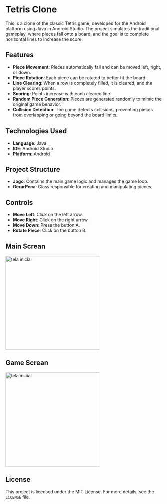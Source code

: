 # **Tetris Clone**

This is a clone of the classic Tetris game, developed for the Android platform using Java in Android Studio. The project simulates the traditional gameplay, where pieces fall onto a board, and the goal is to complete horizontal lines to increase the score.

## Features

- **Piece Movement**: Pieces automatically fall and can be moved left, right, or down.
- **Piece Rotation**: Each piece can be rotated to better fit the board.
- **Line Clearing**: When a row is completely filled, it is cleared, and the player scores points.
- **Scoring**: Points increase with each cleared line.
- **Random Piece Generation**: Pieces are generated randomly to mimic the original game behavior.
- **Collision Detection**: The game detects collisions, preventing pieces from overlapping or going beyond the board limits.

## Technologies Used

- **Language**: Java
- **IDE**: Android Studio
- **Platform**: Android

## Project Structure

- **Jogo**: Contains the main game logic and manages the game loop.
- **GerarPeca**: Class responsible for creating and manipulating pieces.

## Controls

- **Move Left**: Click on the left arrow.
- **Move Right**: Click on the right arrow.
- **Move Down**: Press the button A.
- **Rotate Piece**: Click on the button B.

## **Main Screan**


<img src="https://github.com/user-attachments/assets/da4d56f6-9e50-4166-981b-84a1547e1b70" alt="tela inicial" width=300 heigth=300>


## **Game Screan**

<img src="https://github.com/user-attachments/assets/759e8442-8f80-4981-8f3e-cc5c2ac12920" alt="tela inicial" width=300 heigth=300>

## License

This project is licensed under the MIT License. For more details, see the `LICENSE` file.
